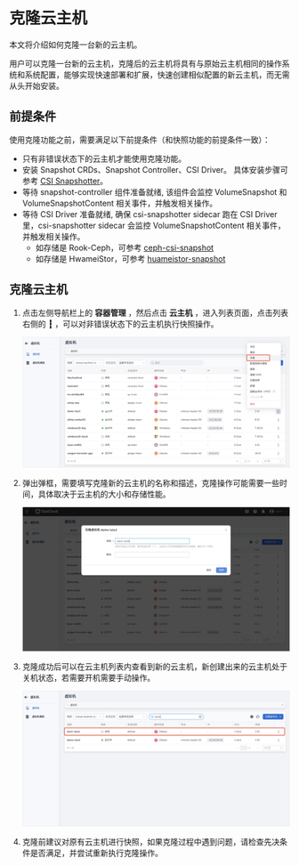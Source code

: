 # 克隆云主机

本文将介绍如何克隆一台新的云主机。

用户可以克隆一台新的云主机，克隆后的云主机将具有与原始云主机相同的操作系统和系统配置，能够实现快速部署和扩展，快速创建相似配置的新云主机，而无需从头开始安装。

## 前提条件

使用克隆功能之前，需要满足以下前提条件（和快照功能的前提条件一致）：

- 只有非错误状态下的云主机才能使用克隆功能。
- 安装 Snapshot CRDs、Snapshot Controller、CSI Driver。
  具体安装步骤可参考 [CSI Snapshotter](https://github.com/kubernetes-csi/external-snapshotter?tab=readme-ov-file#usage)。
- 等待 snapshot-controller 组件准备就绪, 该组件会监控 VolumeSnapshot 和 VolumeSnapshotContent 相关事件，并触发相关操作。
- 等待 CSI Driver 准备就绪, 确保 csi-snapshotter sidecar 跑在 CSI Driver 里，csi-snapshotter sidecar 会监控 VolumeSnapshotContent 相关事件，并触发相关操作。
    - 如存储是 Rook-Ceph，可参考 [ceph-csi-snapshot](https://rook.io/docs/rook/latest-release/Storage-Configuration/Ceph-CSI/ceph-csi-snapshot/)
    - 如存储是 HwameiStor，可参考 [huameistor-snapshot](https://hwameistor.io/cn/docs/volumes/volume_snapshot)

## 克隆云主机

1. 点击左侧导航栏上的 __容器管理__ ，然后点击 __云主机__ ，进入列表页面，点击列表右侧的 __┇__ ，可以对非错误状态下的云主机执行快照操作。

    ![克隆云主机](../images/clone01.png)

2. 弹出弹框，需要填写克隆新的云主机的名称和描述，克隆操作可能需要一些时间，具体取决于云主机的大小和存储性能。

    ![克隆过程](../images/clone02.png)

3. 克隆成功后可以在云主机列表内查看到新的云主机，新创建出来的云主机处于关机状态，若需要开机需要手动操作。

    ![新的云主机](../images/clone03.png)

4. 克隆前建议对原有云主机进行快照，如果克隆过程中遇到问题，请检查先决条件是否满足，并尝试重新执行克隆操作。